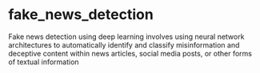 # fake_news_detection
Fake news detection using deep learning involves using neural network architectures to automatically identify and classify misinformation and deceptive content within news articles, social media posts, or other forms of textual information

